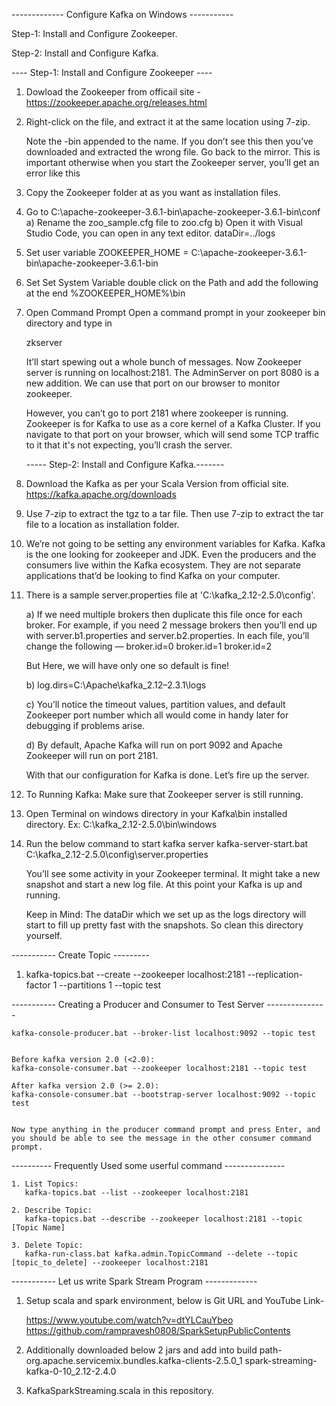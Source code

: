 ------------- Configure Kafka on Windows -----------

Step-1: Install and Configure Zookeeper.

Step-2: Install and Configure Kafka.


---- Step-1: Install and Configure Zookeeper ----

1. Dowload the Zookeeper from officail site -
https://zookeeper.apache.org/releases.html

2. Right-click on the file, and extract it at the same location using 7-zip.

   Note the -bin appended to the name. If you don’t see this then you’ve downloaded and extracted the wrong file. Go back to the mirror.
   This is important otherwise when you start the Zookeeper server, you’ll get an error like this

3. Copy the Zookeeper folder at as you want as installation files.

4. Go to C:\apache-zookeeper-3.6.1-bin\apache-zookeeper-3.6.1-bin\conf 
	a) Rename the zoo_sample.cfg file to zoo.cfg
	b) Open it with Visual Studio Code, you can open in any text editor.
		dataDir=../logs
		
5. Set user variable 
	ZOOKEEPER_HOME = C:\apache-zookeeper-3.6.1-bin\apache-zookeeper-3.6.1-bin
	
6. Set Set System Variable
	double click on the Path and add the following at the end
	%ZOOKEEPER_HOME%\bin
	
7. Open Command Prompt
	Open a command prompt in your zookeeper bin directory and type in

	zkserver

	It’ll start spewing out a whole bunch of messages.
	Now Zookeeper server is running on localhost:2181. The AdminServer on port 8080 is a new addition. We can use that port on our browser to monitor zookeeper.

	However, you can’t go to port 2181 where zookeeper is running. Zookeeper is for Kafka to use as a core kernel of a Kafka Cluster. If you navigate to that port on your browser, which will send some TCP traffic to it that it's not expecting, you’ll crash the server. 



   ----- Step-2: Install and Configure Kafka.-------
1. Download the Kafka as per your Scala Version from official site.
	https://kafka.apache.org/downloads
	
2. Use 7-zip to extract the tgz to a tar file. Then use 7-zip to extract the tar file to a location as installation folder.

3. We’re not going to be setting any environment variables for Kafka. Kafka is the one looking for zookeeper and JDK. 
   Even the producers and the consumers live within the Kafka ecosystem. They are not separate applications that’d be looking to find Kafka on your computer.
   
4. There is a sample server.properties file at 'C:\kafka_2.12-2.5.0\config'.

	a) If we need multiple brokers then duplicate this file once for each broker. For example, if you need 2 message brokers then you’ll end up with server.b1.properties and server.b2.properties.
	   In each file, you’ll change the following —
	   broker.id=0
	   broker.id=1
	   broker.id=2
	   
	 But Here, we will have only one so default is fine!
	 
	 b) log.dirs=C:\Apache\kafka_2.12–2.3.1\logs
	 
	 c) You’ll notice the timeout values, partition values, and default Zookeeper port number which all would come in handy later for debugging if problems arise.

	 d) By default, Apache Kafka will run on port 9092 and Apache Zookeeper will run on port 2181.

   With that our configuration for Kafka is done. Let’s fire up the server.


5. To Running Kafka: Make sure that Zookeeper server is still running.

6. Open Terminal on windows directory in your Kafka\bin installed directory. 
	Ex: C:\kafka_2.12-2.5.0\bin\windows
	
7. Run the below command to start kafka server 
	kafka-server-start.bat C:\kafka_2.12-2.5.0\config\server.properties
	
   You’ll see some activity in your Zookeeper terminal. It might take a new snapshot and start a new log file. At this point your Kafka is up and running.

   Keep in Mind:
		The dataDir which we set up as the logs directory will start to fill up pretty fast with the snapshots.	So clean this directory yourself. 
		
		
		
----------- Create Topic ---------

1. kafka-topics.bat --create --zookeeper localhost:2181 --replication-factor 1 --partitions 1 --topic test


----------- Creating a Producer and Consumer to Test Server ---------------

	kafka-console-producer.bat --broker-list localhost:9092 --topic test


	Before kafka version 2.0 (<2.0):
	kafka-console-consumer.bat --zookeeper localhost:2181 --topic test

	After kafka version 2.0 (>= 2.0): 
	kafka-console-consumer.bat --bootstrap-server localhost:9092 --topic test
	
	
	Now type anything in the producer command prompt and press Enter, and you should be able to see the message in the other consumer command prompt.
	

---------- Frequently Used some userful command ---------------	
	
	1. List Topics:
	   kafka-topics.bat --list --zookeeper localhost:2181 
	
	2. Describe Topic: 
	   kafka-topics.bat --describe --zookeeper localhost:2181 --topic [Topic Name]
	
	3. Delete Topic: 
       kafka-run-class.bat kafka.admin.TopicCommand --delete --topic [topic_to_delete] --zookeeper localhost:2181



-----------  Let us write Spark Stream Program -------------
1. Setup scala and spark environment, below is Git URL and YouTube Link-

	https://www.youtube.com/watch?v=dtYLCauYbeo
	https://github.com/rampravesh0808/SparkSetupPublicContents

2. Additionally downloaded below 2 jars and add into build path-
	org.apache.servicemix.bundles.kafka-clients-2.5.0_1
	spark-streaming-kafka-0-10_2.12-2.4.0
	
3. KafkaSparkStreaming.scala in this repository.


